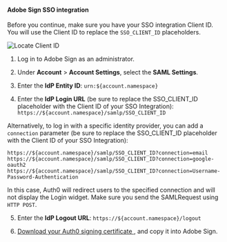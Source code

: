 #### Adobe Sign SSO integration

Before you continue, make sure you have your SSO integration Client ID. You will use the Client ID to replace the `SSO_CLIENT_ID` placeholders.

![Locate Client ID](https://auth0.com/docs/media/articles/dashboard/sso-integrations/dashboard-integrations-sso-create_view-tutorial.png)

1. Log in to Adobe Sign as an administrator.

2. Under **Account** > **Account Settings**, select the **SAML Settings**.

3. Enter the **IdP Entity ID**:
`urn:${account.namespace}`

4. Enter the **IdP Login URL** (be sure to replace the SSO_CLIENT_ID placeholder with the Client ID of your SSO Integration):
`https://${account.namespace}/samlp/SSO_CLIENT_ID`

Alternatively, to log in with a specific identity provider, you can add a `connection` parameter (be sure to replace the SSO_CLIENT_ID placeholder with the Client ID of your SSO Integration):
```text
https://${account.namespace}/samlp/SSO_CLIENT_ID?connection=email
https://${account.namespace}/samlp/SSO_CLIENT_ID?connection=google-oauth2
https://${account.namespace}/samlp/SSO_CLIENT_ID?connection=Username-Password-Authentication
```

In this case, Auth0 will redirect users to the specified connection and will not display the Login widget. Make sure you send the SAMLRequest using `HTTP POST`.

5. Enter the **IdP Logout URL**:
`https://${account.namespace}/logout`

6. [Download your Auth0 signing certificate ](https://${account.namespace}/pem), and copy it into Adobe Sign.
